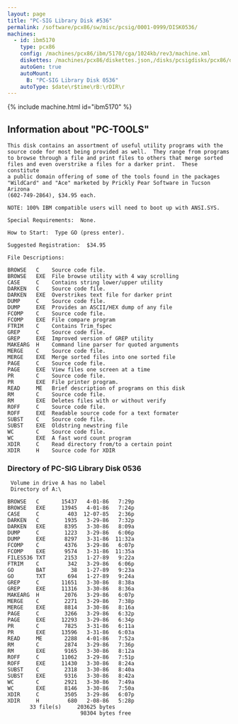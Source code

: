 ```yaml
---
layout: page
title: "PC-SIG Library Disk #536"
permalink: /software/pcx86/sw/misc/pcsig/0001-0999/DISK0536/
machines:
  - id: ibm5170
    type: pcx86
    config: /machines/pcx86/ibm/5170/cga/1024kb/rev3/machine.xml
    diskettes: /machines/pcx86/diskettes.json,/disks/pcsigdisks/pcx86/diskettes.json
    autoGen: true
    autoMount:
      B: "PC-SIG Library Disk 0536"
    autoType: $date\r$time\rB:\rDIR\r
---
```


{% include machine.html id="ibm5170" %}

## Information about "PC-TOOLS"

    This disk contains an assortment of useful utility programs with the
    source code for most being provided as well.  They range from programs
    to browse through a file and print files to others that merge sorted
    files and even overstrike a files for a darker print.  These constitute
    a public domain offering of some of the tools found in the packages
    "WildCard" and "Ace" marketed by Prickly Pear Software in Tucson Arizona
    (602-749-2864), $34.95 each.
    
    NOTE: 100% IBM compatible users will need to boot up with ANSI.SYS.
    
    Special Requirements:  None.
    
    How to Start:  Type GO (press enter).
    
    Suggested Registration:  $34.95
    
    File Descriptions:
    
    BROWSE   C    Source code file.
    BROWSE   EXE  File browse utility with 4 way scrolling
    CASE     C    Contains string lower/upper utility
    DARKEN   C    Source code file.
    DARKEN   EXE  Overstrikes text file for darker print
    DUMP     C    Source code file.
    DUMP     EXE  Provides an ASCII/HEX dump of any file
    FCOMP    C    Source code file.
    FCOMP    EXE  File compare program
    FTRIM    C    Contains Trim_fspec
    GREP     C    Source code file.
    GREP     EXE  Improved version of GREP utility
    MAKEARG  H    Command line parser for quoted arguments
    MERGE    C    Source code file.
    MERGE    EXE  Merge sorted files into one sorted file
    PAGE     C    Source code file.
    PAGE     EXE  View files one screen at a time
    PR       C    Source code file.
    PR       EXE  File printer program.
    READ     ME   Brief description of programs on this disk
    RM       C    Source code file.
    RM       EXE  Deletes files with or without verify
    ROFF     C    Source code file.
    ROFF     EXE  Readable source code for a text formater
    SUBST    C    Source code file.
    SUBST    EXE  Oldstring newstring file
    WC       C    Source code file.
    WC       EXE  A fast word count program
    XDIR     C    Read directory from/to a certain point
    XDIR     H    Source code for XDIR

### Directory of PC-SIG Library Disk 0536

     Volume in drive A has no label
     Directory of A:\

    BROWSE   C       15437   4-01-86   7:29p
    BROWSE   EXE     13945   4-01-86   7:24p
    CASE     C         403  12-07-85   2:36p
    DARKEN   C        1935   3-29-86   7:32p
    DARKEN   EXE      8395   3-30-86   8:09a
    DUMP     C        1223   3-29-86   6:06p
    DUMP     EXE      8297   3-31-86  11:32a
    FCOMP    C        4376   3-29-86   6:07p
    FCOMP    EXE      9574   3-31-86  11:35a
    FILES536 TXT      2153   1-27-89   9:22a
    FTRIM    C         342   3-29-86   6:06p
    GO       BAT        38   1-27-89   9:23a
    GO       TXT       694   1-27-89   9:24a
    GREP     C       11651   3-30-86   8:38a
    GREP     EXE     11316   3-30-86   8:36a
    MAKEARG  H        2076   3-29-86   6:07p
    MERGE    C        2271   3-29-86   7:38p
    MERGE    EXE      8814   3-30-86   8:16a
    PAGE     C        3266   3-29-86   6:32p
    PAGE     EXE     12293   3-29-86   6:34p
    PR       C        7825   3-31-86   6:11a
    PR       EXE     13596   3-31-86   6:03a
    READ     ME       2288   4-01-86   7:52a
    RM       C        2874   3-29-86   7:36p
    RM       EXE      9165   3-30-86   8:12a
    ROFF     C       11062   3-29-86   7:51p
    ROFF     EXE     11430   3-30-86   8:24a
    SUBST    C        2318   3-30-86   8:40a
    SUBST    EXE      9316   3-30-86   8:42a
    WC       C        2921   3-30-86   7:49a
    WC       EXE      8146   3-30-86   7:50a
    XDIR     C        3505   3-29-86   6:07p
    XDIR     H         680   2-08-86   5:28p
           33 file(s)     203625 bytes
                           98304 bytes free
